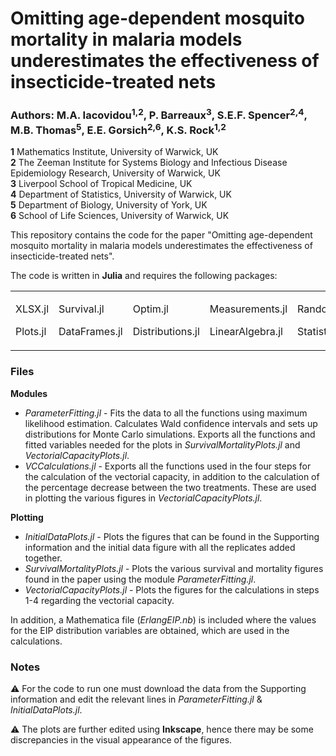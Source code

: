# Omitting age-dependent mosquito mortality in malaria models underestimates the effectiveness of insecticide-treated nets

### Authors: M.A. Iacovidou<sup>1,2</sup>, P. Barreaux<sup>3</sup>, S.E.F. Spencer<sup>2,4</sup>, M.B. Thomas<sup>5</sup>, E.E. Gorsich<sup>2,6</sup>, K.S. Rock<sup>1,2</sup>

**1** Mathematics Institute, University of Warwick, UK \
**2** The Zeeman Institute for Systems Biology and Infectious Disease Epidemiology Research, University of Warwick, UK \
**3** Liverpool School of Tropical Medicine, UK \
**4** Department of Statistics, University of Warwick, UK \
**5** Department of Biology, University of York, UK \
**6** School of Life Sciences, University of Warwick, UK


This repository contains the code for the paper "Omitting age-dependent mosquito mortality in malaria models underestimates the effectiveness of insecticide-treated nets".

The code is written in **Julia** and requires the following packages:

<table>
<td>
  <p> XLSX.jl </p>
  <p> Plots.jl </p>
</td>
<td>
  <p> Survival.jl </p>
  <p> DataFrames.jl </p>
</td>
<td>
  <p> Optim.jl </p>
  <p> Distributions.jl </p>
</td>
<td>
  <p> Measurements.jl </p>
  <p> LinearAlgebra.jl </p>
</td>
<td>
  <p> Random.jl </p>
  <p> Statistics.jl </p>
</td>
<td>
  <p> LaTeXStrings.jl </p>
  <p> StatsPlots.jl </p>
</td>
<td>
  <p> QuadGK.jl </p>
  <p> Cuba.jl </p>
</td>
</table>

### Files
**Modules**
- _ParameterFitting.jl_ - Fits the data to all the functions using maximum likelihood estimation. Calculates Wald confidence intervals and sets up distributions for Monte Carlo simulations. Exports all the functions and fitted variables needed for the plots in _SurvivalMortalityPlots.jl_ and _VectorialCapacityPlots.jl_. 
- _VCCalculations.jl_ - Exports all the functions used in the four steps for the calculation of the vectorial capacity, in addition to the calculation of the percentage decrease between the two treatments. These are used in plotting the various figures in _VectorialCapacityPlots.jl_.

**Plotting**
- _InitialDataPlots.jl_ - Plots the figures that can be found in the Supporting information and the initial data figure with all the replicates added together.
- _SurvivalMortalityPlots.jl_ - Plots the various survival and mortality figures found in the paper using the module _ParameterFitting.jl_.
- _VectorialCapacityPlots.jl_ - Plots the figures for the calculations in steps 1-4 regarding the vectorial capacity.

In addition, a Mathematica file (_ErlangEIP.nb_) is included where the values for the EIP distribution variables are obtained, which are used in the calculations.

### Notes
⚠️ For the code to run one must download the data from the Supporting information and edit the relevant lines in _ParameterFitting.jl_ & _InitialDataPlots.jl_.

⚠️ The plots are further edited using **Inkscape**, hence there may be some discrepancies in the visual appearance of the figures.
